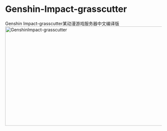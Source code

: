 # Genshin-Impact-grasscutter
Genshin Impact-grasscutter某动漫游戏服务器中文编译版
<img src="https://socialify.git.ci/woailulu/GenshinImpact-grasscutter/image?description=1&font=KoHo&forks=1&issues=1&language=1&name=1&owner=1&pattern=Solid&pulls=1&stargazers=1&theme=Auto" alt="GenshinImpact-grasscutter" width="640" height="320" />